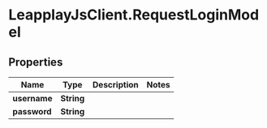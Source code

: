 # LeapplayJsClient.RequestLoginModel

## Properties
Name | Type | Description | Notes
------------ | ------------- | ------------- | -------------
**username** | **String** |  | 
**password** | **String** |  | 


